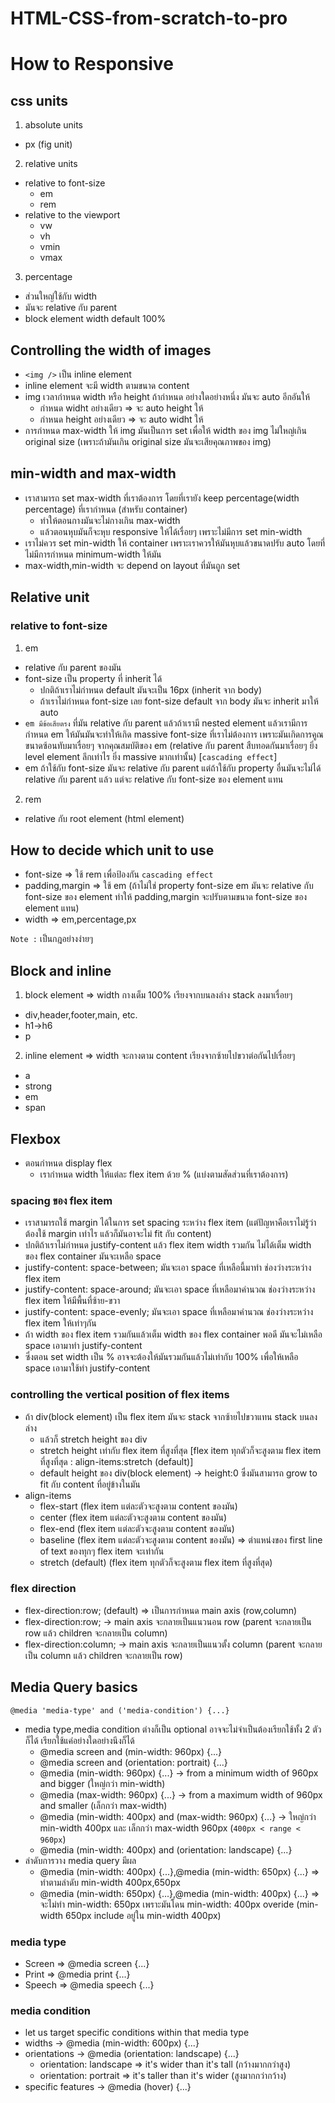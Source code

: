 # HTML-CSS-from-scratch-to-pro

# How to Responsive

## css units

1. absolute units

- px (fig unit)

2. relative units

- relative to font-size
  - em
  - rem
- relative to the viewport
  - vw
  - vh
  - vmin
  - vmax

3. percentage

- ส่วนใหญ่ใช้กับ width
- มันจะ relative กับ parent
- block element width default 100%

## Controlling the width of images

- `<img />` เป็น inline element
- inline element จะมี width ตามขนาด content
- img เวลากำหนด width หรือ height ถ้ากำหนด อย่างใดอย่างหนึ่ง มันจะ auto อีกอันให้
  - กำหนด widht อย่างเดียว => จะ auto height ให้
  - กำหนด height อย่างเดียว => จะ auto widht ให้
- การกำหนด max-width ให้ img มันเป็นการ set เพื่อให้ width ของ img ไม่ใหญ่เกิน original size (เพราะถ้ามันเกิน original size มันจะเสียคุณภาพของ img)

## min-width and max-width

- เราสามารถ set max-width ที่เราต้องการ โดยที่เรายัง keep percentage(width percentage) ที่เรากำหนด (สำหรับ container)
  - ทำให้ตอนกางมันจะไม่กางเกิน max-width
  - แล้วตอนหุบมันก็จะหุบ responsive ให้ได้เรื่อยๆ เพราะไม่มีการ set min-width
- เราไม่ควร set min-width ให้ container เพราะเราควรให้มันหุบแล้วขนาดปรับ auto โดยที่ไม่มีการกำหนด minimum-width ให้มัน
- max-width,min-width จะ depend on layout ที่มันถูก set

## Relative unit

### relative to font-size

1. em

- relative กับ parent ของมัน
- font-size เป็น property ที่ inherit ได้
  - ปกติถ้าเราไม่กำหนด default มันจะเป็น 16px (inherit จาก body)
  - ถ้าเราไม่กำหนด font-size เลย font-size default จาก body มันจะ inherit มาให้ auto
- `em มีข้อเสียตรง` ที่มัน relative กับ parent แล้วถ้าเรามี nested element แล้วเรามีการกำหนด em ให้มันมันจะทำให้เกิด massive font-size ที่เราไม่ต้องการ เพราะมันเกิดการคูณขนาดซ้อนทับมาเรื่อยๆ จากคุณสมบัติของ em (relative กับ parent สืบทอดกันมาเรื่อยๆ ยิ่ง level element ลึกเท่าไร ยิ่ง massive มากเท่านั้น) [`cascading effect`]
- em ถ้าใช้กับ font-size มันจะ relative กับ parent แต่ถ้าใช้กับ property อื่นมันจะไม่ได้ relative กับ parent แล้ว แต่จะ relative กับ font-size ของ element แทน

2. rem

- relative กับ root element (html element)

## How to decide which unit to use

- font-size => ใช้ rem เพื่อป้องกัน `cascading effect`
- padding,margin => ใช้ em (ถ้าไม่ใช่ property font-size em มันจะ relative กับ font-size ของ element ทำให้ padding,margin จะปรับตามขนาด font-size ของ element แทน)
- width => em,percentage,px

`Note :` เป็นกฎอย่างง่ายๆ

## Block and inline

1. block element => width กางเต็ม 100% เรียงจากบนลงล่าง stack ลงมาเรื่อยๆ

- div,header,footer,main, etc.
- h1->h6
- p

2. inline element => width จะกางตาม content เรียงจากซ้ายไปขวาต่อกันไปเรื่อยๆ

- a
- strong
- em
- span

## Flexbox

- ตอนกำหนด display flex
  - เรากำหนด width ให้แต่ละ flex item ด้วย % (แบ่งตามสัดส่วนที่เราต้องการ)

### spacing ของ flex item

- เราสามารถใช้ margin ได้ในการ set spacing ระหว่าง flex item (แต่ปัญหาคือเราไม่รู้ว่าต้องใช้ margin เท่าไร แล้วก็มันอาจะไม่ fit กับ content)
- ปกติถ้าเราไม่กำหนด justify-content แล้ว flex item width รวมกัน ไม่ได้เต็ม width ของ flex container มันจะเหลือ space
- justify-content: space-between; มันจะเอา space ที่เหลือนี้มาทำ ช่องว่างระหว่าง flex item
- justify-content: space-around; มันจะเอา space ที่เหลือมาคำนวณ ช่องว่างระหว่าง flex item ให้มีพื้นที่ซ้าย-ขวา
- justify-content: space-evenly; มันจะเอา space ที่เหลือมาคำนวณ ช่องว่างระหว่าง flex item ให้เท่าๆกัน
- ถ้า width ของ flex item รวมกันแล้วเต็ม width ของ flex container พอดี มันจะไม่เหลือ space เอามาทำ justify-content
- ซึ่งตอน set width เป็น % อาจจะต้องให้มันรวมกันแล้วไม่เท่ากับ 100% เพื่อให้เหลือ space เอามาใช้ทำ justify-content

### controlling the vertical position of flex items

- ถ้า div(block element) เป็น flex item มันจะ stack จากซ้ายไปขวาแทน stack บนลงล่าง
  - แล้วก็ stretch height ของ div
  - stretch height เท่ากับ flex item ที่สูงที่สุด [flex item ทุกตัวก็จะสูงตาม flex item ที่สูงที่สุด : align-items:stretch (default)]
  - default height ของ div(block element) -> height:0 ซึ่งมันสามารถ grow to fit กับ content ที่อยู่ข้างในมัน
- align-items
  - flex-start (flex item แต่ละตัวจะสูงตาม content ของมัน)
  - center (flex item แต่ละตัวจะสูงตาม content ของมัน)
  - flex-end (flex item แต่ละตัวจะสูงตาม content ของมัน)
  - baseline (flex item แต่ละตัวจะสูงตาม content ของมัน) => ตำแหน่งของ first line of text ของทุกๆ flex item จะเท่ากัน
  - stretch (default) (flex item ทุกตัวก็จะสูงตาม flex item ที่สูงที่สุด)

### flex direction

- flex-direction:row; (default) => เป็นการกำหนด main axis (row,column)
- flex-direction:row; -> main axis จะกลายเป็นแนวนอน row (parent จะกลายเป็น row แล้ว children จะกลายเป็น column)
- flex-direction:column; -> main axis จะกลายเป็นแนวตั้ง column (parent จะกลายเป็น column แล้ว children จะกลายเป็น row)

## Media Query basics

```
@media 'media-type' and ('media-condition') {...}
```

- media type,media condition ต่างก็เป็น optional อาจจะไม่จำเป็นต้องเรียกใช้ทั้ง 2 ตัวก็ได้ เรียกใช้แค่อย่างใดอย่างนึงก็ได้
  - @media screen and (min-width: 960px) {...}
  - @media screen and (orientation: portrait) {...}
  - @media (min-width: 960px) {...} -> from a minimum width of 960px and bigger (ใหญ่กว่า min-width)
  - @media (max-width: 960px) {...} -> from a maximum width of 960px and smaller (เล็กกว่า max-width)
  - @media (min-width: 400px) and (max-width: 960px) {...} -> ใหญ่กว่า min-width 400px และ เล็กกว่า max-width 960px (`400px < range < 960px`)
  - @media (min-width: 400px) and (orientation: landscape) {...}
- ลำดับการวาง media query มีผล
  - @media (min-width: 400px) {...},@media (min-width: 650px) {...} => ทำตามลำดับ min-width 400px,650px
  - @media (min-width: 650px) {...},@media (min-width: 400px) {...} => จะไม่ทำ min-width: 650px เพราะมันโดน min-width: 400px overide (min-width 650px include อยู่ใน min-width 400px)

### media type

- Screen => @media screen {...}
- Print => @media print {...}
- Speech => @media speech {...}

### media condition

- let us target specific conditions within that media type
- widths -> @media (min-width: 600px) {...}
- orientations -> @media (orientation: landscape) {...}
  - orientation: landscape => it's wider than it's tall (กว้างมากกว่าสูง)
  - orientation: portrait => it's taller than it's wider (สูงมากกว่ากว้าง)
- specific features -> @media (hover) {...}
